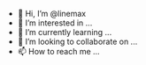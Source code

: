 - 👋 Hi, I’m @linemax
- 👀 I’m interested in ...
- 🌱 I’m currently learning ...
- 💞️ I’m looking to collaborate on ...
- 📫 How to reach me ...

<!---
linemax/linemax is a ✨ special ✨ repository because its `README.md` (this file) appears on your GitHub profile.
You can click the Preview link to take a look at your changes.
--->
